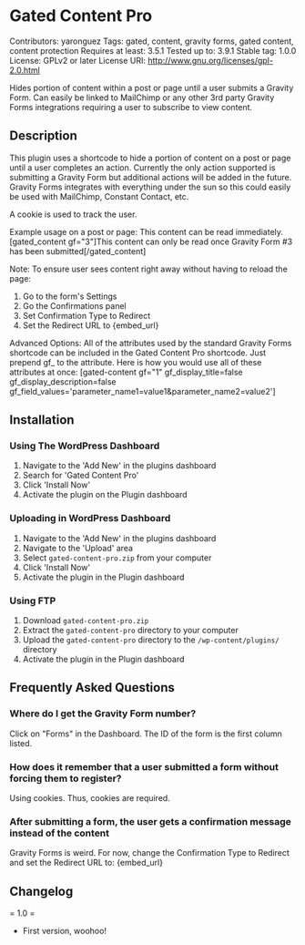 # Gated Content Pro #
Contributors: yaronguez
Tags: gated, content, gravity forms, gated content, content protection
Requires at least: 3.5.1
Tested up to: 3.9.1
Stable tag: 1.0.0
License: GPLv2 or later
License URI: http://www.gnu.org/licenses/gpl-2.0.html

Hides portion of content within a post or page until a user submits a Gravity Form. Can easily be linked to MailChimp or any other 3rd party Gravity Forms integrations requiring a user to subscribe to view content.

## Description ##

This plugin uses a shortcode to hide a portion of content on a post or page until a user completes an action.  Currently the only action supported is submitting a Gravity Form but additional actions will be added in the future.  Gravity Forms integrates with everything under the sun so this could easily be used with MailChimp, Constant Contact, etc.

A cookie is used to track the user.

Example usage on a post or page:
This content can be read immediately.  [gated_content gf="3"]This content can only be read once Gravity Form #3 has been submitted[/gated_content]

Note:
To ensure user sees content right away without having to reload the page:
1. Go to the form's Settings
2. Go the Confirmations panel
3. Set Confirmation Type to Redirect
4. Set the Redirect URL to {embed_url}

Advanced Options:
All of the attributes used by the standard Gravity Forms shortcode can be included in the Gated Content Pro shortcode.  Just prepend gf_ to the attribute.
Here is how you would use all of these attributes at once:
[gated-content gf="1" gf_display_title=false gf_display_description=false gf_field_values='parameter_name1=value1&parameter_name2=value2']

## Installation ##


### Using The WordPress Dashboard ###

1. Navigate to the 'Add New' in the plugins dashboard
2. Search for 'Gated Content Pro'
3. Click 'Install Now'
4. Activate the plugin on the Plugin dashboard

### Uploading in WordPress Dashboard ###

1. Navigate to the 'Add New' in the plugins dashboard
2. Navigate to the 'Upload' area
3. Select `gated-content-pro.zip` from your computer
4. Click 'Install Now'
5. Activate the plugin in the Plugin dashboard

### Using FTP ###

1. Download `gated-content-pro.zip`
2. Extract the `gated-content-pro` directory to your computer
3. Upload the `gated-content-pro` directory to the `/wp-content/plugins/` directory
4. Activate the plugin in the Plugin dashboard


## Frequently Asked Questions ##

### Where do I get the Gravity Form number? ###

Click on "Forms" in the Dashboard.  The ID of the form is the first column listed.

### How does it remember that a user submitted a form without forcing them to register? ###

Using cookies.  Thus, cookies are required.

### After submitting a form, the user gets a confirmation message instead of the content ###
Gravity Forms is weird.  For now, change the Confirmation Type to Redirect and set the Redirect URL to: {embed_url}

## Changelog ##

= 1.0 =
* First version, woohoo!
